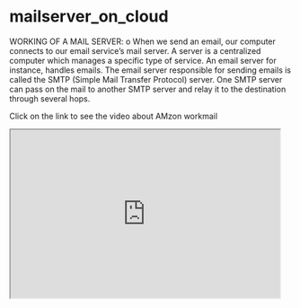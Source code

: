# mailserver_on_cloud
<html>

<body>
<p>
WORKING OF A MAIL SERVER:
o	When we send an email, our computer connects to our email service’s mail server. A server is a centralized computer which manages a specific type of service. An email server for instance, handles emails. The email server responsible for sending emails is called the SMTP (Simple Mail Transfer Protocol) server. One SMTP server can pass on the mail to another SMTP server and relay it to the destination through several hops.
  </p>
  <p>Click on the link to see the video about AMzon workmail</P>
 <iframe width="480" height="300"
src="https://youtu.be/3Wq-ghtB0XQ">

</body>

</html>
